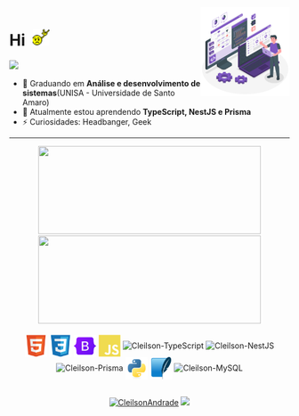 <img src="./src/programming.svg" width="160px" align="right" alt="Profile"/>

# Hi &nbsp;<img src="./src/metal.gif" width="30px" />

![](https://komarev.com/ghpvc/?username=cleilsonandrade&label=Visualizações&style=flat-square&color=blue)

- 📖 Graduando em  **Análise e desenvolvimento de sistemas**(UNISA - Universidade de Santo Amaro)
- 🌱 Atualmente estou aprendendo **TypeScript, NestJS e Prisma**
- ⚡ Curiosidades: Headbanger, Geek

---

<div align="center">
  <img width="400px" height="158px" src="https://github-readme-stats.vercel.app/api?username=cleilsonandrade&locale=pt-br&layout=compact&show_icons=true&theme=dracula">
  <img width="400px" height="158px" src="https://github-readme-stats.vercel.app/api/top-langs/?username=cleilsonandrade&locale=pt-br&&layout=compact&include_all_commits=true&count_private=true&theme=dracula&show_icons=true">
</div>

<br>

<div align="center" style="display: inline_block">
  <img align="center" alt="Cleilson-HTML" height="40" width="40" src="https://raw.githubusercontent.com/devicons/devicon/master/icons/html5/html5-original.svg">
  <img align="center" alt="Cleilson-CSS" height="40" width="40" src="https://raw.githubusercontent.com/devicons/devicon/master/icons/css3/css3-original.svg">
  <img align="center" alt="Cleilson-Bootstrap" height="40" width="40" src="https://raw.githubusercontent.com/devicons/devicon/master/icons/bootstrap/bootstrap-original.svg">
  <img align="center" alt="Cleilson-Js" height="40" width="40" src="https://raw.githubusercontent.com/devicons/devicon/master/icons/javascript/javascript-plain.svg">
  <img align="center" alt="Cleilson-TypeScript" height="40" width="40" src="https://cdn.jsdelivr.net/gh/devicons/devicon/icons/typescript/typescript-original.svg">
  <img align="center" alt="Cleilson-NestJS" height="40" width="40" src="https://cdn.jsdelivr.net/gh/devicons/devicon/icons/nestjs/nestjs-plain.svg">
  <img align="center" alt="Cleilson-Prisma" height="40" width="40" src="https://devicons.railway.app/i/prisma-dark.svg">
  <img align="center" alt="Cleilson-Python" height="40" width="40" src="https://raw.githubusercontent.com/devicons/devicon/master/icons/python/python-original.svg">
  <img align="center" alt="Cleilson-SQLite" height="40" width="40" src="https://raw.githubusercontent.com/devicons/devicon/master/icons/sqlite/sqlite-original.svg">
  <img align="center" alt="Cleilson-MySQL" height="40" width="40" src="https://cdn.jsdelivr.net/gh/devicons/devicon/icons/mysql/mysql-original.svg">
</div>

<br>

<p align="center">
  <span>
    <a href="https://www.linkedin.com/in/cleilson-andrade/" target="_blank" title="Perfil no LinkedIn"><img src="https://img.shields.io/badge/LinkedIn-0077B5?style=for-the-badge&logo=linkedin&logoColor=whiteg" alt="CleilsonAndrade" /></a>
    <a href="mailto:cleilsonjose@hotmail.com" target="_blank" title="E-mail para contato"><img src="https://img.shields.io/badge/Microsoft_Outlook-0078D4?style=for-the-badge&logo=microsoft-outlook&logoColor=white" /></a>
  </span>
</p>


<!--
**CleilsonAndrade/CleilsonAndrade** is a ✨ _special_ ✨ repository because its `README.md` (this file) appears on your GitHub profile.

Here are some ideas to get you started:

- 🔭 I’m currently working on ...
- 🌱 I’m currently learning ...
- 👯 I’m looking to collaborate on ...
- 🤔 I’m looking for help with ...
- 💬 Ask me about ...
- 📫 How to reach me: ...
- 😄 Pronouns: ...
- ⚡ Fun fact: ...
-->
